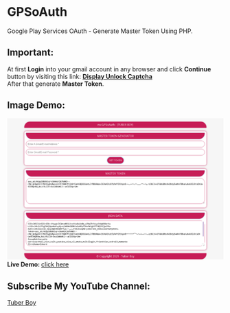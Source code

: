 # GPSoAuth
Google Play Services OAuth - Generate Master Token Using PHP.
<h2>Important:</h2>
At first <b>Login</b> into your gmail account in any browser and click <b>Continue</b> button by visiting this link: <a href="https://accounts.google.com/DisplayUnlockCaptcha"><b>Display Unlock Captcha</b></a><br> After that generate <b>Master Token</b>.
<h2>Image Demo:</h2>
<img src="https://raw.githubusercontent.com/TuberBoy/mcIMG/main/mcGPSoAuth.png"/>
<b>Live Demo: </b> <a href="https://hireusasap.com/gat/">click here</a>
<h2>Subscribe My YouTube Channel:</h2> <a href="https://www.youtube.com/tuberboy">Tuber Boy</a>
